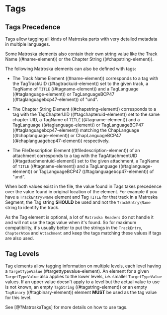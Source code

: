 # Tags

## Tags Precedence

Tags allow tagging all kinds of Matroska parts with very detailed metadata in multiple languages.

Some Matroska elements also contain their own string value like the Track Name ((#name-element)) or the Chapter String ((#chapstring-element)).

The following Matroska elements can also be defined with tags:

* The Track Name Element ((#name-element)) corresponds to a tag with the TagTrackUID ((#tagtrackuid-element)) set to the given track, a TagName of `TITLE` ((#tagname-element)) and a TagLanguage ((#taglanguage-element)) or TagLanguageBCP47 ((#taglanguagebcp47-element)) of "und".

* The Chapter String Element ((#chapstring-element)) corresponds to a tag with the TagChapterUID ((#tagchapteruid-element)) set to the same chapter UID, a TagName of `TITLE` ((#tagname-element)) and a TagLanguage ((#taglanguage-element)) or TagLanguageBCP47 ((#taglanguagebcp47-element)) matching the ChapLanguage ((#chaplanguage-element)) or ChapLanguageBCP47 ((#chaplanguagebcp47-element)) respectively.

* The FileDescription Element ((#filedescription-element)) of an attachment corresponds to a tag with the TagAttachmentUID ((#tagattachmentuid-element)) set to the given attachment, a TagName of `TITLE` ((#tagname-element)) and a TagLanguage ((#taglanguage-element)) or TagLanguageBCP47 ((#taglanguagebcp47-element)) of "und".

When both values exist in the file, the value found in Tags takes precedence over the value found in original location of the element.
For example if you have a `TrackEntry\Name` element and Tag `TITLE` for that track in a Matroska Segment, the Tag string **SHOULD** be used and not the `TrackEntry\Name` string to identify the track.

As the Tag element is optional, a lot of `Matroska Readers` do not handle it and will not use the tags value when it's found.
So for maximum compatibility, it's usually better to put the strings in the `TrackEntry`, `ChapterAtom` and `Attachment`
and keep the tags matching these values if tags are also used.

## Tag Levels

Tag elements allow tagging information on multiple levels, each level having a `TargetTypeValue` (#targettypevalue-element).
An element for a given `TargetTypeValue` also applies to the lower levels, i.e. smaller `TargetTypeValue` values. If an upper value
doesn't apply to a level but the actual value to use is not known, 
an empty `TagString` ((#tagstring-element)) or an empty `TagBinary` ((#tagbinary-element)) element **MUST** be used as the tag value for this level.

See [@?MatroskaTags] for more details on how to use tags.

